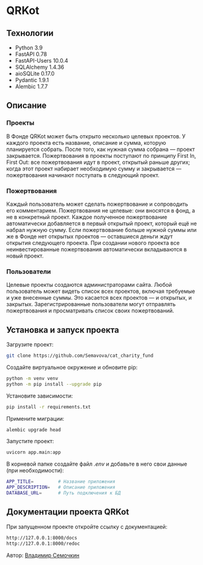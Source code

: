 # QRKot

## Технологии
- Python 3.9
- FastAPI 0.78
- FastAPI-Users 10.0.4
- SQLAlchemy 1.4.36
- aioSQLite 0.17.0
- Pydantic 1.9.1
- Alembic 1.7.7
## Описание
### Проекты
В Фонде QRKot может быть открыто несколько целевых проектов. У каждого проекта есть название, описание и сумма, которую планируется собрать. После того, как нужная сумма собрана — проект закрывается.
Пожертвования в проекты поступают по принципу First In, First Out: все пожертвования идут в проект, открытый раньше других; когда этот проект набирает необходимую сумму и закрывается — пожертвования начинают поступать в следующий проект.
### Пожертвования
Каждый пользователь может сделать пожертвование и сопроводить его комментарием. Пожертвования не целевые: они вносятся в фонд, а не в конкретный проект. Каждое полученное пожертвование автоматически добавляется в первый открытый проект, который ещё не набрал нужную сумму. Если пожертвование больше нужной суммы или же в Фонде нет открытых проектов — оставшиеся деньги ждут открытия следующего проекта. При создании нового проекта все неинвестированные пожертвования автоматически вкладываются в новый проект.
### Пользователи
Целевые проекты создаются администраторами сайта. Любой пользователь может видеть список всех проектов, включая требуемые и уже внесенные суммы. Это касается всех проектов — и открытых, и закрытых. Зарегистрированные пользователи могут отправлять пожертвования и просматривать список своих пожертвований.

## Установка и запуск проекта
Загрузите проект:
```bash
git clone https://github.com/Semavova/cat_charity_fund
```
Создайте виртуальное окружение и обновите pip:
```bash
python -m venv venv
python -m pip install --upgrade pip
```
Установите зависимости:
```bash
pip install -r requirements.txt
```
Примените миграции:
```bash
alembic upgrade head
```
Запустите проект:
```bash
uvicorn app.main:app
```
В корневой папке создайте файл *.env* и добавьте в него свои данные (при необходимости):

```bash
APP_TITLE=         # Название приложения
APP_DESCRIPTION=   # Описание приложения
DATABASE_URL=      # Путь подключения к БД
```


## Документации проекта QRKot

При запущенном проекте откройте ссылку с документацией:

```bash
http://127.0.0.1:8000/docs
http://127.0.0.1:8000/redoc
```

Автор: [Владимир Семочкин](https://github.com/Semavova)
